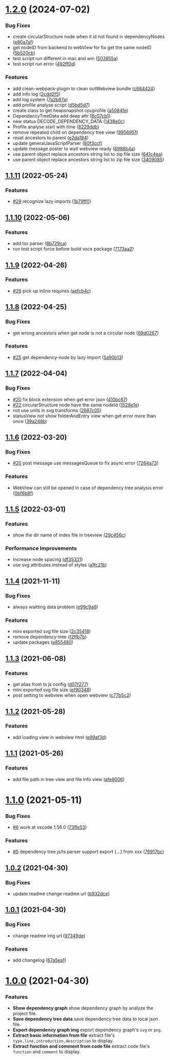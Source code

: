 # [1.2.0](https://github.com/sz-p/vscode-dependencyGraph/compare/v1.1.11...v1.2.0) (2024-07-02)


### Bug Fixes

* create circularStructure node when it id not found in dependencyNodes ([e80a7af](https://github.com/sz-p/vscode-dependencyGraph/commit/e80a7af093c6837c7f1b27704a0d994044d37897))
* get nodeID from backend to webView for fix get  the same nodeID ([5b520cb](https://github.com/sz-p/vscode-dependencyGraph/commit/5b520cb6f894b1465adf20473b73be460422d5ff))
* test script run different in mac and win ([503855a](https://github.com/sz-p/vscode-dependencyGraph/commit/503855a270f2a55e765fc6743c63c66feb76c356))
* test script run error ([492ff0d](https://github.com/sz-p/vscode-dependencyGraph/commit/492ff0d699b91a5b897d540e826dbce1bb5b1e8f))


### Features

* add clean-webpack-plugin to clean outWebview bundle ([c664424](https://github.com/sz-p/vscode-dependencyGraph/commit/c664424247005f63b2639cccf485388c5f364552))
* add info log ([2cdd2f5](https://github.com/sz-p/vscode-dependencyGraph/commit/2cdd2f5382b6933daa72975160e22e893c2f65b2))
* add log system ([7a2b87a](https://github.com/sz-p/vscode-dependencyGraph/commit/7a2b87af735842f2d3a0f4132cf9c68d3fa6ca63))
* add profile analyse script ([d5bd5d7](https://github.com/sz-p/vscode-dependencyGraph/commit/d5bd5d75a01e7b25acadcd1b8b9150fafc322d57))
* create class to get heapsnapshot cpuprofile ([a5084fe](https://github.com/sz-p/vscode-dependencyGraph/commit/a5084fe534112e64f7b90b53128c920b1de4417a))
* DependencyTreeData add deep attr ([8c07cb1](https://github.com/sz-p/vscode-dependencyGraph/commit/8c07cb1af51bb0c89713eac48b1fe228d37cea3d))
* new status DECODE_DEPENDENCY_DATA ([1438e0c](https://github.com/sz-p/vscode-dependencyGraph/commit/1438e0c457532feb6da24c4719417604feb3760b))
* Profile analyse start with time ([8229ddb](https://github.com/sz-p/vscode-dependencyGraph/commit/8229ddb1031168e74def32382c743a32b06f4e71))
* remove repeated child on dependency tree view ([9956951](https://github.com/sz-p/vscode-dependencyGraph/commit/9956951be7acebf7361c90052a74fa6d48293a51))
* reset ancestors to parent ([e2da184](https://github.com/sz-p/vscode-dependencyGraph/commit/e2da18415c733d0200c2f704a6f24720bc27f27c))
* update generalJavaScriptParser ([80f3ccf](https://github.com/sz-p/vscode-dependencyGraph/commit/80f3ccf27426b889061635ef104b171a853c221e))
* update message poster to wait webview ready ([6988b4a](https://github.com/sz-p/vscode-dependencyGraph/commit/6988b4a9488e44f35e4afce3524f0ccd5b6bc729))
* use parent object replace ancestors string list to zip file size ([641c4ea](https://github.com/sz-p/vscode-dependencyGraph/commit/641c4ea4757681cb3ff852430cfb4a447863cf85))
* use parent object replace ancestors string list to zip file size ([3409085](https://github.com/sz-p/vscode-dependencyGraph/commit/3409085a422e067f3bff6449cea0283f1067b067))



## [1.1.11](https://github.com/sz-p/vscode-dependencyGraph/compare/v1.1.10...v1.1.11) (2022-05-24)


### Features

* [#29](https://github.com/sz-p/vscode-dependencyGraph/issues/29) recognize lazy imports ([1b79ff0](https://github.com/sz-p/vscode-dependencyGraph/commit/1b79ff0a022cf1d6ae5b58b9bc4c243d170b30a1))


## [1.1.10](https://github.com/sz-p/vscode-dependencyGraph/compare/v1.1.9...v1.1.10) (2022-05-06)


### Features

* add tsx parser ([8b729ca](https://github.com/sz-p/vscode-dependencyGraph/commit/8b729cab965513b5dd484bc47bc88eea89abe142))
* run test script force before build vsce package ([7173aa2](https://github.com/sz-p/vscode-dependencyGraph/commit/7173aa2677ea6272a9d260c3582130a2a7a26513))



## [1.1.9](https://github.com/sz-p/vscode-dependencyGraph/compare/v1.1.8...v1.1.9) (2022-04-26)


### Features

* [#26](https://github.com/sz-p/vscode-dependencyGraph/issues/26) pick up inline requires ([aefcb4c](https://github.com/sz-p/vscode-dependencyGraph/commit/aefcb4c401041cee217bacb329e09a6e187194b4))



## [1.1.8](https://github.com/sz-p/vscode-dependencyGraph/compare/v1.1.7...v1.1.8) (2022-04-25)


### Bug Fixes

* get wrong ancestors when get node is not a circular node ([69d0267](https://github.com/sz-p/vscode-dependencyGraph/commit/69d0267d6729337abe5e51d95a2f8f8554b58959))


### Features

* [#25](https://github.com/sz-p/vscode-dependencyGraph/issues/25) get dependency-node by lazy import ([5a90b13](https://github.com/sz-p/vscode-dependencyGraph/commit/5a90b136d133935c496c19f96ea21692ae69b561))


## [1.1.7](https://github.com/sz-p/vscode-dependencyGraph/compare/v1.1.6...v1.1.7) (2022-04-04)


### Bug Fixes

* [#20](https://github.com/sz-p/vscode-dependencyGraph/issues/20) fix block extension when get error json ([410bc67](https://github.com/sz-p/vscode-dependencyGraph/commit/410bc6722db5ce8c1616fe81d14f50103980b77e))
* [#22](https://github.com/sz-p/vscode-dependencyGraph/issues/22) circularStructure node have the same nodeId ([1528e1e](https://github.com/sz-p/vscode-dependencyGraph/commit/1528e1e53f958ea5710882213c7ef85c3a0b2593))
* not use units in svg transforms ([2687c05](https://github.com/sz-p/vscode-dependencyGraph/commit/2687c0594f9cf2f6e480c80f3894d0e419f0e7aa))
* statusView not show folderAndEntry view  when get error more than once ([39a248b](https://github.com/sz-p/vscode-dependencyGraph/commit/39a248bbe59179608bfee27198b49404f6401625))

## [1.1.6](https://github.com/sz-p/vscode-dependencyGraph/compare/v1.1.5...v1.1.6) (2022-03-20)


### Bug Fixes

* [#20](https://github.com/sz-p/vscode-dependencyGraph/issues/20) post message use messagesQueue to fix async error ([7264a73](https://github.com/sz-p/vscode-dependencyGraph/commit/7264a739b319c8ff4a2e030df0be424a2c31ac91))


### Features

* WebView can still be opened in case of dependency tree analysis error ([0bf6b8f](https://github.com/sz-p/vscode-dependencyGraph/commit/0bf6b8f0f0e30eb7d165d03a97a62cb499f5017b))



## [1.1.5](https://github.com/sz-p/vscode-dependencyGraph/compare/v1.1.4...v1.1.5) (2022-03-01)


### Features

* show the dir name of index file in treeview ([29c456c](https://github.com/sz-p/vscode-dependencyGraph/commit/29c456c6ac036ceb16547518186f8c164dcc091f))


### Performance Improvements

* Increase node spacing ([df35331](https://github.com/sz-p/vscode-dependencyGraph/commit/df35331d636314da9f464d726f328153e8d0a35d))
* use svg attributes instead of styles ([a1fc21b](https://github.com/sz-p/vscode-dependencyGraph/commit/a1fc21bc4faca87865e96d99105f192bce127ce2))



## [1.1.4](https://github.com/sz-p/vscode-dependencyGraph/compare/v1.1.3...v1.1.4) (2021-11-11)


### Bug Fixes

* always waitting data problem ([e99c9a6](https://github.com/sz-p/vscode-dependencyGraph/commit/e99c9a6ba26334231053608477545d4afe752d97))


### Features

* mini exported svg file size ([2c35418](https://github.com/sz-p/vscode-dependencyGraph/commit/2c35418eab17a737d9f219479c4e2ec4e3b9ac7b))
* remove dependency-tree ([f2ffb7b](https://github.com/sz-p/vscode-dependencyGraph/commit/f2ffb7bc4d34d53c333574a906f94237909925e7))
* update packages ([e855480](https://github.com/sz-p/vscode-dependencyGraph/commit/e85548042cad5466b8a1bb254ebd9c7f2c610c17))



## [1.1.3](https://github.com/sz-p/vscode-dependencyGraph/compare/v1.1.2...v1.1.3) (2021-06-08)


### Features

* get alias from ts js config ([d07f277](https://github.com/sz-p/vscode-dependencyGraph/commit/d07f2776cad2851cfbf56cf789a03a97a37c3310))
* mini exported svg file size ([ef90348](https://github.com/sz-p/vscode-dependencyGraph/commit/ef903482ae0a6ee2cdc4bca91b60416f8407da89))
* post setting to webview when open webview ([c77b5c2](https://github.com/sz-p/vscode-dependencyGraph/commit/c77b5c2df633df0df06d694a288c83294fdbc1f5))



## [1.1.2](https://github.com/sz-p/vscode-dependencyGraph/compare/v1.1.0...v1.1.2) (2021-05-28)


### Features

* add loading view in webview html ([e99af3d](https://github.com/sz-p/vscode-dependencyGraph/commit/e99af3d7202bc9543505794118c240b711148973))


## [1.1.1](https://github.com/sz-p/vscode-dependencyGraph/compare/v1.1.0...v1.1.1) (2021-05-26)


### Features

* add file path in tree view and file info view ([afe9006](https://github.com/sz-p/vscode-dependencyGraph/commit/afe900683ecb0898b90a61e1fe3099b85b8c049a))



# [1.1.0](https://github.com/sz-p/vscode-dependencyGraph/compare/v1.0.2...v1.1.0) (2021-05-11)


### Bug Fixes

* [#6](https://github.com/sz-p/vscode-dependencyGraph/issues/6) work at vscode 1.56.0 ([73ffe53](https://github.com/sz-p/vscode-dependencyGraph/commit/73ffe538501aed14ad744d793cdf24472a61d671))


### Features

* [#5](https://github.com/sz-p/vscode-dependencyGraph/issues/5) dependency tree js/ts parser support export {...} from xxx ([76917bc](https://github.com/sz-p/vscode-dependencyGraph/commit/76917bc40e630ffa3e9aba423dc4fdf667df3adb))

## [1.0.2](https://github.com/sz-p/vscode-dependencyGraph/compare/v1.0.1...v1.0.2) (2021-04-30)


### Bug Fixes

* update readme change readme url ([b932dce](https://github.com/sz-p/vscode-dependencyGraph/commit/b932dcebfcba4ad880a455d2486b39b16faca64a))



## [1.0.1](https://github.com/sz-p/vscode-dependencyGraph/compare/v1.0.0...v1.0.1) (2021-04-30)


### Bug Fixes

* change readme img url ([97349de](https://github.com/sz-p/vscode-dependencyGraph/commit/97349de3539371e41b20affe7bd47b81f015619e))


### Features

* add changelog ([67a5ea1](https://github.com/sz-p/vscode-dependencyGraph/commit/67a5ea15befa565ed525ca3022020f787bd6077f))



# [1.0.0](https://github.com/sz-p/vscode-dependencyGraph/compare/v0.1.6...v1.0.0) (2021-04-30)

### Features

* **Show dependency graph** show dependency graph by analyze the project file.
* **Save dependency tree data** save dependency tree data to local json file.
* **Export dependency graph img** export dependency graph's `svg` or `png`.
* **Extract basic information from file** extract file's `type,line,introduction,description` to display.
* **Extract function and comment from code file** extract code file's `function` and `comment` to display.
